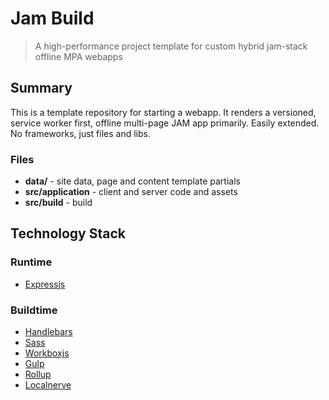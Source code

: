 # Jam Build

> A high-performance project template for custom hybrid jam-stack offline MPA webapps

## Summary
This is a template repository for starting a webapp. It renders a versioned, service worker first, offline multi-page JAM app primarily. Easily extended. No frameworks, just files and libs.

### Files

+ **data/** - site data, page and content template partials
+ **src/application** - client and server code and assets
+ **src/build** - build

## Technology Stack

### Runtime

* [Expressjs](https://expressjs.com)

### Buildtime

* [Handlebars](https://handlebarsjs.com/guide/)
* [Sass](https://sass-lang.com/documentation/)
* [Workboxjs](https://developer.chrome.com/docs/workbox/)
* [Gulp](https://gulpjs.com)
* [Rollup](https://rollupjs.org/)
* [Localnerve](https://localnerve.com)
